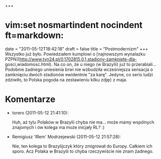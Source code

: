 +++
# vim:set nosmartindent nocindent ft=markdown:
date = "2011-05-12T18:42:18"
draft = false
title = "Postmodernizm"
+++
Wszystko już było. Powiedziałem kumplowi o [najnowszym wynalazku
PZPN](http://www.tvn24.pl/0,1702815,0,1,stadiony-zamkniete-dla-
gosci,wiadomosc.html). Na co on, że u niego (w Brazylii) już to przerabiali...
Podobnie żadnego uniesienia brwi nie wzbudziła wcześniejsza sensacja o
zamknięciu dwóch stadionów ewidentnie "za karę". Jedyne, co serio ludzi
zdziwiło, to Polska pogoda na zestawieniu kilku zdjęć z maja.

# Komentarze

* torero (2011-05-12 21:41:10): <p>Huh, aż tylu Polaków w Brazylii chyba nie
  ma... może mamy wspólnych znajomych i ów kolega ma może inicjały RL? :)</p>
* Remigiusz 'lRem' Modrzejewski (2011-05-12 21:57:28): <p>Nie, ten kolega to
  Brazylijczyk który zmigrował do Europy. Całkiem ich sporo. Acz Polaka w
  Brazylii to chyba rzeczywiście nie znam żadnego.</p>
